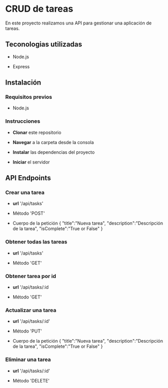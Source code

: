 # CRUD de tareas

En este proyecto realizamos una API para gestionar una aplicación de tareas.

## Teconologias utilizadas

* Node.js

* Express

## Instalación

### Requisitos previos

* Node.js

### Instrucciones

* **Clonar** este repositorio

* **Navegar** a la carpeta desde la consola

* **Instalar** las dependencias del proyecto

* **Iniciar** el servidor

## API Endpoints

### Crear una tarea

* **url** '/api/tasks'

* Método 'POST'

* Cuerpo de la petición
    {
      "title":"Nueva tarea",
      "description":"Descripción de la tarea",
      "isComplete":"True or False"
    }

### Obtener todas las tareas

* **url** '/api/tasks'

* Método 'GET'

### Obtener tarea por id

* **url** '/api/tasks/:id

* Método 'GET'

### Actualizar una tarea

* **url** '/api/tasks/:id'

* Método 'PUT'

* Cuerpo de la petición
    {
      "title":"Nueva tarea",
      "description":"Descripción de la tarea",
      "isComplete":"True or False"
    }

### Eliminar una tarea

* **url** '/api/tasks/:id'

* Método 'DELETE'

